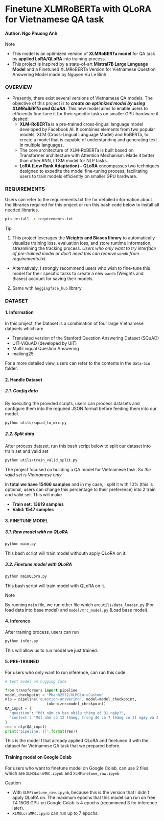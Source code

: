 # Finetune XLMRoBERTa with QLoRA for Vietnamese QA task
#### Author: Ngo Phuong Anh

> [!NOTE]
> - This model is an optimized version of **XLMRoBERTa model** for QA task by **applied LoRA/QLoRA** into training process.
> - This project is inspired by a state-of-art **Mistral7B Large Language Model** and a Finetuned XLMRoBERTa Version for Vietnamese Question Answering Model made by Nguyen Vu Le Binh.


### OVERVIEW
- Presently, there exist several versions of Vietnamese QA models. The objective of this project is to **_create an optimized model by using XLMRoBERTa and QLoRA_**. This new model aims to enable users to efficiently fine-tune it for their specific tasks on smaller GPU hardware if desired.
  - **XLM-RoBERTa** is a pre-trained cross-lingual language model developed by Facebook AI. It combines elements from two popular models, XLM (Cross-Lingual Language Model) and RoBERTa, to create a model that is capable of understanding and generating text in multiple languages. 
  - The core architecture of XLM-RoBERTa is built based on Transformer architecture with Attention Mechanism. Made it better than other RNN, LTSM model for NLP tasks.
  - **LoRA (Low Rank Adaptation) - QLoRA** encompasses two techniques designed to expedite the model fine-tuning process, facilitating users to train models efficiently on smaller GPU hardware.


### REQUIREMENTS

Users can refer to the requirements.txt file for detailed information about the libraries required for this project or run this bash code below to install all needed libraries.
```bash
pip install -r requirements.txt
```
> [!TIP]
> 1. This project leverages the **Weights and Biases library** to automatically visualize training loss, evaluation loss, and store runtime information, streamlining the tracking process. *Users who only want to try interface of pre-trained model or don't need this can remove ```wandb``` from requirements.txt.*
> - Alternatively, I strongly recommend users who wish to fine-tune this model for their specific tasks to create a new ```wandb``` (Weights and Biases) account for saving their models.
> 2. Same with ```huggingface_hub``` library

### DATASET
#### 1. Information
In this project, the Dataset is a combination of four large Vietnamese datasets which are
- Translated version of the Stanford Question Answering Dataset (SQuAD)
- UIT-ViQuAD (developed by UIT)
- MultiLingual Question Answering
- mailong25

For a more detailed view, users can refer to the contents in the ```data-bin``` folder.

#### 2. Handle Dataset
##### 2.1. Config data 
By executing the provided scripts, users can process datasets and configure them into the required JSON format before feeding them into our model.
```bash
python utils/squad_to_mrc.py
```

##### 2.2. Split data 
After process dataset, run this bash script below to split our dataset into train set and valid set
```bash
python utils/train_valid_split.py
```

The project focused on building a QA model for Vietnamese task. So _the valid set is Vietnamese only_ 

In **total we have 15466 samples** and in my case, I split it with 10% (this is optional, users can change this percentage to their preference) into 2 train and valid set. This will make

- **Train set: 13919 samples**
- **Valid: 1547 samples**

#### 3. FINETUNE MODEL
##### 3.1. Raw model with no QLoRA
```bash
python main.py
```

This bash script will train model withouth apply QLoRA on it. 

##### 3.2. Finetune model with QLoRA
```bash
python mainQLora.py
```
This bash script will train model with QLoRA on it.

> [!NOTE]
> By running ```main``` file, we run other file which are```utils/data_loader.py``` (For load data into base model) and ```model/mrc_model.py``` (Load base model).

#### 4. Inference
After training process, users can run
```bash
python infer.py
```
This will allow us to run model we just trained.

#### 5. PRE-TRAINED
For users who only want to run inference, can run this code
```py
# test model on hugging face

from transformers import pipeline
model_checkpoint = "Phanh2532/XLMQLoraCustom"
nlp = pipeline('question-answering', model=model_checkpoint,
                   tokenizer=model_checkpoint)
QA_input = {
  'question': "Một năm có bao nhiêu tháng có 31 ngày?",
  'context': "Một năm có 12 tháng, trong đó có 7 tháng có 31 ngày và 4 tháng có 30 ngày."
}
res = nlp(QA_input)
print('pipeline: {}'.format(res))
```
This is the model I that already applied QLoRA and finetuned it with the dataset for Vietnamese QA task that we prepared before.

#### Training model on Google Colab
For users who want to finetune model on Google Colab, can use 2 files which are ```XLMQLoraMRC.ipynb``` and ```XLMFinetune_raw.ipynb```
> [!CAUTION]
> - With ```XLMFinetune_raw.ipynb```, because this is the version that I didn't apply QLoRA on. The maximum epochs that this model can run on free T4 15GB GPU on Google Colab is 4 epochs (recommend 3 for inference later).
> - ```XLMQLoraMRC.ipynb``` can run up to 7 epochs.
